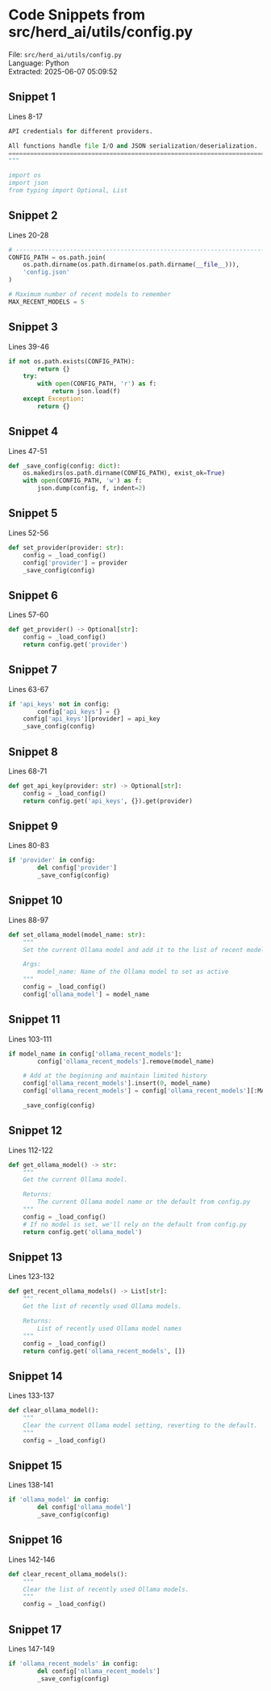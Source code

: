 # Code Snippets from src/herd_ai/utils/config.py

File: `src/herd_ai/utils/config.py`  
Language: Python  
Extracted: 2025-06-07 05:09:52  

## Snippet 1
Lines 8-17

```Python
API credentials for different providers.

All functions handle file I/O and JSON serialization/deserialization.
===============================================================================
"""

import os
import json
from typing import Optional, List
```

## Snippet 2
Lines 20-28

```Python
# -----------------------------------------------------------------------------
CONFIG_PATH = os.path.join(
    os.path.dirname(os.path.dirname(os.path.dirname(__file__))),
    'config.json'
)

# Maximum number of recent models to remember
MAX_RECENT_MODELS = 5
```

## Snippet 3
Lines 39-46

```Python
if not os.path.exists(CONFIG_PATH):
        return {}
    try:
        with open(CONFIG_PATH, 'r') as f:
            return json.load(f)
    except Exception:
        return {}
```

## Snippet 4
Lines 47-51

```Python
def _save_config(config: dict):
    os.makedirs(os.path.dirname(CONFIG_PATH), exist_ok=True)
    with open(CONFIG_PATH, 'w') as f:
        json.dump(config, f, indent=2)
```

## Snippet 5
Lines 52-56

```Python
def set_provider(provider: str):
    config = _load_config()
    config['provider'] = provider
    _save_config(config)
```

## Snippet 6
Lines 57-60

```Python
def get_provider() -> Optional[str]:
    config = _load_config()
    return config.get('provider')
```

## Snippet 7
Lines 63-67

```Python
if 'api_keys' not in config:
        config['api_keys'] = {}
    config['api_keys'][provider] = api_key
    _save_config(config)
```

## Snippet 8
Lines 68-71

```Python
def get_api_key(provider: str) -> Optional[str]:
    config = _load_config()
    return config.get('api_keys', {}).get(provider)
```

## Snippet 9
Lines 80-83

```Python
if 'provider' in config:
        del config['provider']
        _save_config(config)
```

## Snippet 10
Lines 88-97

```Python
def set_ollama_model(model_name: str):
    """
    Set the current Ollama model and add it to the list of recent models.

    Args:
        model_name: Name of the Ollama model to set as active
    """
    config = _load_config()
    config['ollama_model'] = model_name
```

## Snippet 11
Lines 103-111

```Python
if model_name in config['ollama_recent_models']:
        config['ollama_recent_models'].remove(model_name)

    # Add at the beginning and maintain limited history
    config['ollama_recent_models'].insert(0, model_name)
    config['ollama_recent_models'] = config['ollama_recent_models'][:MAX_RECENT_MODELS]

    _save_config(config)
```

## Snippet 12
Lines 112-122

```Python
def get_ollama_model() -> str:
    """
    Get the current Ollama model.

    Returns:
        The current Ollama model name or the default from config.py
    """
    config = _load_config()
    # If no model is set, we'll rely on the default from config.py
    return config.get('ollama_model')
```

## Snippet 13
Lines 123-132

```Python
def get_recent_ollama_models() -> List[str]:
    """
    Get the list of recently used Ollama models.

    Returns:
        List of recently used Ollama model names
    """
    config = _load_config()
    return config.get('ollama_recent_models', [])
```

## Snippet 14
Lines 133-137

```Python
def clear_ollama_model():
    """
    Clear the current Ollama model setting, reverting to the default.
    """
    config = _load_config()
```

## Snippet 15
Lines 138-141

```Python
if 'ollama_model' in config:
        del config['ollama_model']
        _save_config(config)
```

## Snippet 16
Lines 142-146

```Python
def clear_recent_ollama_models():
    """
    Clear the list of recently used Ollama models.
    """
    config = _load_config()
```

## Snippet 17
Lines 147-149

```Python
if 'ollama_recent_models' in config:
        del config['ollama_recent_models']
        _save_config(config)
```

